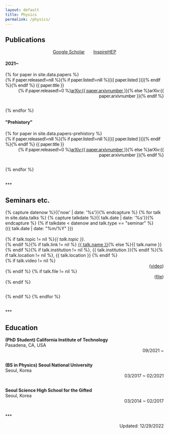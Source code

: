 ```yaml
---
layout: default
title: Physics
permalink: /physics/
---
```



## Publications
<!-- <h2 style="color:--brand-color">Publications</h2> -->

<div class="container">
<p style="text-align:center">
  <a href="https://scholar.google.com/citations?user=A15RZN4AAAAJ">Google Scholar</a>
  &nbsp;&nbsp;&nbsp;&nbsp;&nbsp;
  <a href="https://inspirehep.net/authors/1926101">InspireHEP</a>
</p>
</div>

#### 2021~

<div class="container">
{% for paper in site.data.papers %}
<div class="row">
  <div class="col-md-11" style="float:left; font-size:-1; letter-spacing:-0.5px">
    {% if paper.released!=nill %}{% if paper.listed!=nill %}[{{ paper.listed }}]{% endif %}{% endif %} {{ paper.title }} 
  </div>
  <div class="col-md-2" style="text-align:right; font-size:-1; letter-spacing:-0.5px"> 
    {% if paper.released!=0 %}<a href="http://arxiv.org/abs/{{ paper.arxivnumber }}">arXiv:{{ paper.arxivnumber }}</a>{% else %}arXiv:{{ paper.arxivnumber }}{% endif %}
  </div>
</div>
<hr style="visibility:hidden"/>
{% endfor %}
</div>

#### "Prehistory"

<div class="container">
{% for paper in site.data.papers-prehistory %}
<div class="row">
  <div class="col-md-11" style="float:left; font-size:-1; letter-spacing:-0.5px">
    {% if paper.released!=nill %}{% if paper.listed!=nill %}[{{ paper.listed }}]{% endif %}{% endif %} {{ paper.title }} 
  </div>
  <div class="col-md-2" style="text-align:right; font-size:-1; letter-spacing:-0.5px">
    {% if paper.released!=0 %}<a href="http://arxiv.org/abs/{{ paper.arxivnumber }}">arXiv:{{ paper.arxivnumber }}</a>{% else %}arXiv:{{ paper.arxivnumber }}{% endif %}
  </div>
</div>
<hr style="visibility:hidden"/>
{% endfor %}
</div>

<br>***<br>

## Seminars etc.

<div class="container">
{% capture datenow %}{{'now' | date: '%s'}}{% endcapture %}
{% for talk in site.data.talks %}
{% capture talkdate %}{{ talk.date | date: '%s'}}{% endcapture %}
  {% if talkdate < datenow and talk.type == "seminar" %}
  <div class="row">
    <div class="col-2">
      ({{ talk.date | date: "%m/%Y" }})
    </div>
    <br>
    <div class="col-1"> 
    </div>
    <div class="col-10"> 
      {% if talk.topic != nil %}<em>{{ talk.topic }}</em>.<br>{% endif %}{% if talk.link != nil %} <a href="{{ talk.link }}">{{ talk.name }}</a>{% else %}{{ talk.name }}{% endif %}{% if talk.institution != nil %}, {{ talk.institution }}{% endif %}{% if talk.location != nil %}, {{ talk.location }} {% endif %}
    </div>  
    {% if talk.video != nil %}
    <div class="col-1" style="text-align:right">
      (<a href="{{ talk.video }}">video</a>)
    </div>
    {% endif %}
    {% if talk.file != nil %}
    <div class="col-1" style="text-align:right">
      (<a href="{{ talk.file }}">file</a>)
    </div>
    {% endif %}
  </div>
  <hr style="visibility:hidden"/>
  {% endif %}
{% endfor %}
</div>

<br>***<br>

## Education

<div class="container">
  <div class="row">
    <div class="col-8"> 
      <b>
      (PhD Student)
      California Institute of Technology
      </b>
      <br>
      <div style="font-size=-1">Pasadena, CA, USA</div>
    </div>  
    <div class="col-3" style="text-align:right">
      09/2021 ~
    </div>
  </div>
  <hr style="visibility:hidden"/>
  <div class="row">
    <div class="col-8"> 
      <b>
      (BS in Physics)
      Seoul National University
      </b>
      <br>
      <div style="font-size=-1">Seoul, Korea</div>
    </div>  
    <div class="col-3" style="text-align:right">
      03/2017 ~ 02/2021
    </div>
  </div>
  <hr style="visibility:hidden"/>
  <div class="row">
    <div class="col-8"> 
      <b>
      Seoul Science High School for the Gifted
      </b>
      <br>
      <div style="font-size=-1">Seoul, Korea</div>
    </div>  
    <div class="col-3" style="text-align:right">
      03/2014 ~ 02/2017
    </div>
  </div>
</div>

<br>***<br>

<div class="container">
  <div class="row">
      <div class="col-6">  </div>
      <div class="col-6" style="text-align:right">  Updated: 12/29/2022 </div>
  </div>
</div>




